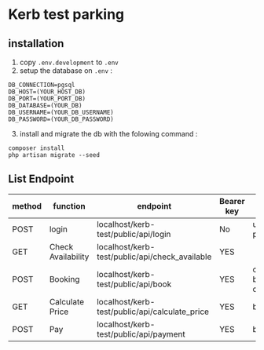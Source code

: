 # Kerb test parking
## installation
1. copy `.env.development` to `.env`
2. setup the database on `.env` :
```
DB_CONNECTION=pgsql
DB_HOST=(YOUR_HOST_DB)
DB_PORT=(YOUR_PORT_DB)
DB_DATABASE=(YOUR_DB)
DB_USERNAME=(YOUR_DB_USERNAME)
DB_PASSWORD=(YOUR_DB_PASSWORD)
```
3. install and migrate the db with the folowing command : 
```
composer install
php artisan migrate --seed 
```
## List Endpoint

| method | function | endpoint | Bearer key | params 
| ----- | ------ | ------ | ------ | ----- |
| POST | login | localhost/kerb-test/public/api/login | No | username:admin, password:123456
| GET | Check Availability | localhost/kerb-test/public/api/check_available | YES | 
| POST | Booking | localhost/kerb-test/public/api/book | YES | customer_id : 1, bay_id : 1-3, owner_id : 1
| GET | Calculate Price | localhost/kerb-test/public/api/calculate_price | YES | book_id
| POST | Pay | localhost/kerb-test/public/api/payment | YES | book_id

